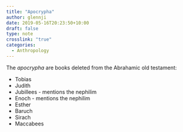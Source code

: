 ```yaml
---
title: "Apocrypha"
author: glennji
date: 2019-05-16T20:23:50+10:00
draft: false
type: note
crosslink: "true"
categories:
  - Anthropology
---
```

The _apocrypha_ are books deleted from the Abrahamic old testament:
 - Tobias
 - Judith
 - Jubillees - mentions the nephilim
 - Enoch - mentions the nephilim
 - Esther
 - Baruch
 - Sirach
 - Maccabees

